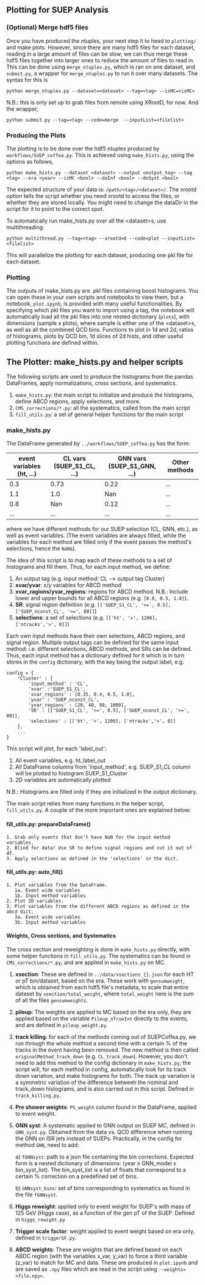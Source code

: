 ## Plotting for SUEP Analysis

### (Optional) Merge hdf5 files

Once you have produced the ntuples, your next step it to head to `plotting/` and make plots. However, since there are many hdf5 files for each dataset, reading in a large amount of files can be slow; we can thus merge these hdf5 files together into larger ones to reduce the amount of files to read in. This can be done using `merge_ntuples.py`, which is ran on one dataset, and `submit.py`, a wrapper for `merge_ntuples.py` to run it over many datasets. The syntax for this is

```
python merge_ntuples.py --dataset=<dataset> --tag=<tag> --isMC=<isMC>
```

N.B.: this is only set up to grab files from remote using XRootD, for now.
And the wrapper,

```
python submit.py --tag=<tag> --code=merge  --inputList=<filelist>
```

### Producing the Plots

The plotting is to be done over the hdf5 ntuples produced by `workflows/SUEP_coffea.py`. This is achieved using `make_hists.py`, using the options as follows,

```
python make_hists.py --dataset <dataset> --output <output_tag> --tag <tag> --era <year> --isMC <bool> --doInf <bool> --doSyst <bool>
```

The expected structure of your data is: `/path/<tag>/<dataset>/`. The xrootd option tells the script whether you need xrootd to access the files, or whether they are stored locally. You might need to change the dataDir in the script for it to point to the correct spot.

To automatically run make_hists.py over all the \<dataset\>s, use multithreading:

```
python multithread.py --tag=<tag> --xrootd=0 --code=plot --inputList=<filelist>
```

This will parallelize the plotting for each dataset, producing one pkl file for each dataset.

### Plotting

The outputs of make_hists.py are .pkl files containing boost histograms. You can open these in your own scripts and notebooks to view them,
but a notebook, `plot.ipynb`, is provided with many useful functionalities. By specifying which pkl files you want to import using a tag,
the notebook will automatically load all the pkl files into one nested dictionary (`plots`), with dimensions (sample x plots),
where sample is either one of the \<dataset\>s, as well as all the combined QCD bins. Functions to plot in 1d and 2d, ratios of histograms,
plots by QCD bin, 1d slices of 2d hists, and other useful plotting functions are defined within.

## The Plotter: make_hists.py and helper scripts

The following scripts are used to produce the histograms from the pandas DataFrames, apply normalizations, cross sections, and systematics.

1. `make_hists.py`: the main script to initialize and produce the histograms, define ABCD regions, apply selections, and more.
2. `CMS_corrections/*.py`: all the systematics, called from the main script
3. `fill_utils.py`: a set of general helper functions for the main script

### make_hists.py

The DataFrame generated by `../workflows/SUEP_coffea.py` has the form:

| event variables (ht, ...) | CL vars (SUEP_S1_CL, ...) | GNN vars (SUEP_S1_GNN, ...) | Other methods |
| ------------------------- | ------------------------- | --------------------------- | ------------- |
| 0.3                       | 0.73                      | 0.22                        | ...           |
| 1.1                       | 1.0                       | Nan                         | ...           |
| 0.8                       | Nan                       | 0.12                        | ...           |
| ...                       | ...                       | ...                         | ...           |

where we have different methods for our SUEP selection (CL, GNN, etc.), as well as event variables.
(The event variables are always filled, while the variables for each method are filled only if the event passes the method's selections, hence the `NaN`s).

The idea of this script is to map each of these methods to a set of histograms and fill them. Thus, for each input method, we define:

1. An output tag (e.g. input method: CL --> output tag Cluster)
2. **xvar/yvar**: x/y variables for ABCD method
3. **xvar_ragions/yvar_regions**: regions for ABCD method. N.B.: Include lower and upper bounds for all ABCD regions (e.g. `[0.0, 0.5, 1.0]`).
4. **SR**: signal region definition (e.g. `[['SUEP_S1_CL', '>=', 0.5], ['SUEP_nconst_CL', '>=', 80]]`)
5. **selections**: a set of selections (e.g. `[['ht', '>', 1200], ['ntracks','>', 0]]`)

Each own input methods have their own selections, ABCD regions, and signal region. Multiple output tags can be defined for the same input method: i.e. different selections, ABCD methods, and SRs can be defined. Thus, each input method has a dictionary defined for it which is in turn stores in the `config` dictionary, with the key being the output label, e.g.

```
config = {
    'Cluster' : {
        'input_method' : 'CL',
        'xvar' :'SUEP_S1_CL',
        'xvar_regions' : [0.35, 0.4, 0.5, 1.0],
        'yvar' : 'SUEP_nconst_CL',
        'yvar_regions' : [20, 40, 80, 1000],
        'SR' : [['SUEP_S1_CL', '>=', 0.5], ['SUEP_nconst_CL', '>=', 80]],
        'selections' : [['ht', '>', 1200], ['ntracks','>', 0]]
    },
    ...
}
```

This script will plot, for each 'label_out':

1. All event variables, e.g. ht_label_out
2. All DataFrame columns from 'input_method', e.g. SUEP_S1_CL column will be plotted to histogram SUEP_S1_Cluster
3. 2D variables are automatically plotted

N.B.: Histograms are filled only if they are initialized in the output dictionary.

The main script relies from many functions in the helper script, `fill_utils.py`. A couple of the more important ones are explained below:

#### fill_utils.py: prepareDataFrame()

    1. Grab only events that don't have NaN for the input method variables.
    2. Blind for data! Use SR to define signal regions and cut it out of df.
    3. Apply selections as defined in the 'selections' in the dict.

#### fill_utils.py: auto_fill()

    1. Plot variables from the DataFrame.
       1a. Event wide variables
       1b. Input method variables
    2. Plot 2D variables.
    3. Plot variables from the different ABCD regions as defined in the abcd dict.
       3a. Event wide variables
       3b. Input method variables

#### Weights, Cross sections, and Systematics

The cross section and reweighting is done in `make_hists.py` directly, with some helper functions in `fill_utils.py`.
The systematics can be found in `CMS_corrections/*.py`, and are applied in `make_hists.py` on MC.

1. **xsection**: These are defined in `../data/xsections_{}.json` for each HT or pT bin/dataset, based on the era. These work with `gensumweight`, which is obtained from each hdf5 file's metadata, to scale that entire dataset by `xsection/total_weight`, where `total_weight` here is the sum of all the files `gensumweights`.

2. **pileup**: The weights are applied to MC based on the era only, they are applied based on the variable `Pileup_nTrueInt` directly to the events, and are defined in `pileup_weight.py`.

3. **track killing**: for each of the methods coming out of SUEPCoffea.py, we run through the whole method a second time with a certain % of the tracks in the event having been removed. The new method is then called `originalMethod_track_down` (e.g. `CL_track_down`). However, you don't need to add this method to the config dictionary in `make_hists.py`, the script will, for each method in config, automatically look for its track down variation, and make histograms for both. The track up variation is a symmetric variation of the difference betweeh the nominal and track_down histograms, and is also carried out in this script. Defined in `track_killing.py`.

4. **Pre shower weights**: `PS_weight` column found in the DataFrame, applied to event weight.

5. **GNN syst**: A systematic applied to GNN output on SUEP MC, defnied in `GNN_syst.py`. Obtained from the data vs. QCD difference when running the GNN on ISR jets instead of SUEPs. Practically, in the config for method `GNN`, need to add:

   a) `fGNNsyst`: path to a json file containing the bin corrections. Expected form is a nested dictionary of dimensions: (year x GNN_model x bin_syst_list). The bin_syst_list is a list of floats that correspond to a certain % correction on a predefined set of bins.

   b) `GNNsyst_bins`: set of bins corresponding to systematics as found in the file `fGNNsyst`.

6. **Higgs reweight**: applied only to event weight for SUEP's with mass of 125 GeV (Higgs case), as a function of the gen pT of the SUEP. Defined in `higgs_rewight.py`

7. **Trigger scale factor**: weight applied to event weight based on era only, defined in `triggerSF.py`.

8. **ABCD weights**: These are weights that are defined based on each ABDC region (with the variables x_var, y_var) to force a third variable (z_var) to match for MC and data. These are produced in `plot.ipynb` and are saved as `.npy` files which are read in the script using `--weights=<file.npy>`.

